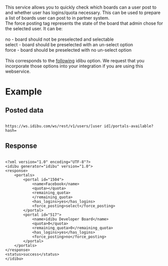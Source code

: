<p>This service allows you to quickly check which boards can a user post to and whether user has logins/quota necessary. This can be used to prepare a list of boards user can post to in partner system.<br>
The force posting tag represents the state of the board that admin chose for the selected user. It can be:<br>
<br>
no - board should not be preselected and selectable<br>
select - board should be preselected with an un-select option<br>
force - board should be preselected with no un-select option<br>
<br>
This corresponds to the <a href="http://support.idibu.com/default_import/Knowledgebase/Article/View/15/0/force-posting">following</a> idibu option. We request that you incorporate those options into your integration if you are using this webservice.
</p>
<h1>
	Example</h1>
<h2>
	Posted data</h2>
<pre>
<code>
https://ws.idibu.com/ws/rest/v1/users/[user id]/portals-available?hash=<your hash>
</code></pre>
<h2>
	Response</h2>
<pre>
<code type="xml">
&lt;?xml version=&quot;1.0&quot; encoding=&quot;UTF-8&quot;?&gt;
&lt;idibu generator=&quot;idibu&quot; version=&quot;1.0&quot;&gt;
&lt;response&gt;
	&lt;portals&gt;
		&lt;portal id=&quot;1504&quot;&gt;
			&lt;name&gt;Facebook&lt;/name&gt;
			&lt;quota&gt;&lt;/quota&gt;
			&lt;remaining_quota&gt;
			&lt;/remaining_quota&gt;
			&lt;has_logins&gt;yes&lt;/has_logins&gt;
			&lt;force_posting&gt;select&lt;/force_posting&gt;
		&lt;/portal&gt;
		&lt;portal id=&quot;517&quot;&gt;
			&lt;name&gt;idibu Developer Board&lt;/name&gt;
			&lt;quota&gt;0&lt;/quota&gt;
			&lt;remaining_quota&gt;0&lt;/remaining_quota&gt;
			&lt;has_logins&gt;yes&lt;/has_logins&gt;
			&lt;force_posting&gt;no&lt;/force_posting&gt;
		&lt;/portal&gt;
	&lt;/portals&gt;
&lt;/response&gt;
&lt;status&gt;success&lt;/status&gt;
&lt;/idibu&gt;

</code></pre>

